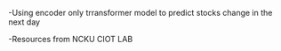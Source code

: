-Using encoder only trransformer model to predict stocks change in the next day

-Resources from NCKU CIOT LAB
